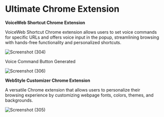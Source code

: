 # Ultimate Chrome Extension
**VoiceWeb Shortcut Chrome Extension**

VoiceWeb Shortcut Chrome extension allows users to set voice commands for specific URLs and offers voice input in the popup, streamlining browsing with hands-free functionality and personalized shortcuts.

![Screenshot (304)](https://github.com/VaishnaviChouksey/Ultimate-Chrome-Extension/assets/121281774/1696a2d2-bfe7-4b38-a7be-d488063c9ce1)

Voice Command Button Generated

![Screenshot (306)](https://github.com/VaishnaviChouksey/Ultimate-Chrome-Extension/assets/121281774/35d2338b-2533-4805-a620-736cf8147847)

**WebStyle Customizer Chrome Extension** 

A versatile Chrome extension that allows users to personalize their browsing experience by customizing webpage fonts, colors, themes, and backgrounds.

![Screenshot (305)](https://github.com/VaishnaviChouksey/Ultimate-Chrome-Extension/assets/121281774/47ac77ec-ab77-4b3f-b06a-6a3f128b89f2)
